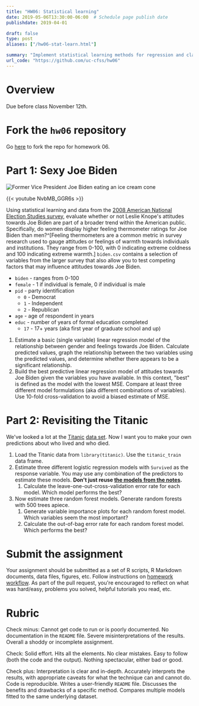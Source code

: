 ```yaml
---
title: "HW06: Statistical learning"
date: 2019-05-06T13:30:00-06:00  # Schedule page publish date
publishdate: 2019-04-01

draft: false
type: post
aliases: ["/hw06-stat-learn.html"]

summary: "Implement statistical learning methods for regression and classification."
url_code: "https://github.com/uc-cfss/hw06"
---
```




# Overview

Due before class November 12th.

# Fork the `hw06` repository

Go [here](https://github.com/uc-cfss/hw06) to fork the repo for homework 06.

# Part 1: Sexy Joe Biden

![Former Vice President Joe Biden eating an ice cream cone](/img/biden.jpg)

{{< youtube NvbMB_GGR6s >}}

Using statistical learning and data from the [2008 American National Election Studies survey](http://www.electionstudies.org/), evaluate whether or not Leslie Knope's attitudes towards Joe Biden are part of a broader trend within the American public. Specifically, do women display higher feeling thermometer ratings for Joe Biden than men?^[Feeling thermometers are a common metric in survey research used to gauge attitudes or feelings of warmth towards individuals and institutions. They range from 0-100, with 0 indicating extreme coldness and 100 indicating extreme warmth.] `biden.csv` contains a selection of variables from the larger survey that also allow you to test competing factors that may influence attitudes towards Joe Biden.

* `biden` - ranges from 0-100
* `female` - 1 if individual is female, 0 if individual is male
* `pid` - party identification
    * `0` - Democrat
    * `1` - Independent
    * `2` - Republican
* `age` - age of respondent in years
* `educ` - number of years of formal education completed
    * `17` - 17+ years (aka first year of graduate school and up)

1. Estimate a basic (single variable) linear regression model of the relationship between gender and feelings towards Joe Biden. Calculate predicted values, graph the relationship between the two variables using the predicted values, and determine whether there appears to be a significant relationship.
1. Build the best predictive linear regression model of attitudes towards Joe Biden given the variables you have available. In this context, "best" is defined as the model with the lowest MSE. Compare at least three different model formulations (aka different combinations of variables). Use 10-fold cross-validation to avoid a biased estimate of MSE.

# Part 2: Revisiting the Titanic

We've looked a lot at the [Titanic](/notes/logistic-regression/) [data set](/notes/decision-trees/). Now I want you to make your own predictions about who lived and who died.

1. Load the Titanic data from `library(titanic)`. Use the `titanic_train` data frame.
1. Estimate three different logistic regression models with `Survived` as the response variable. You may use any combination of the predictors to estimate these models. **Don't just reuse [the models from the notes](/notes/logistic-regression/#logistic_regression).**
    1. Calculate the leave-one-out-cross-validation error rate for each model. Which model performs the best?
1. Now estimate three random forest models. Generate random forests with 500 trees apiece.
    1. Generate variable importance plots for each random forest model. Which variables seem the most important?
    1. Calculate the out-of-bag error rate for each random forest model. Which performs the best?

# Submit the assignment

Your assignment should be submitted as a set of R scripts, R Markdown documents, data files, figures, etc. Follow instructions on [homework workflow](/faq/homework-guidelines/#homework-workflow). As part of the pull request, you're encouraged to reflect on what was hard/easy, problems you solved, helpful tutorials you read, etc.

# Rubric

Check minus: Cannot get code to run or is poorly documented. No documentation in the `README` file. Severe misinterpretations of the results. Overall a shoddy or incomplete assignment.

Check: Solid effort. Hits all the elements. No clear mistakes. Easy to follow (both the code and the output). Nothing spectacular, either bad or good.

Check plus: Interpretation is clear and in-depth. Accurately interprets the results, with appropriate caveats for what the technique can and cannot do. Code is reproducible. Writes a user-friendly `README` file. Discusses the benefits and drawbacks of a specific method. Compares multiple models fitted to the same underlying dataset.
